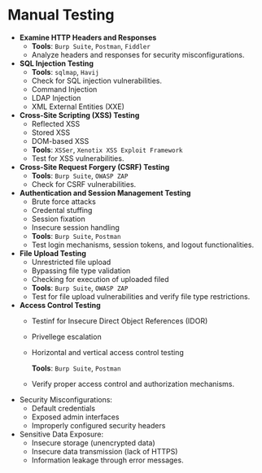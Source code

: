 # Manual Testing

- **Examine HTTP Headers and Responses**
    - **Tools**: `Burp Suite`, `Postman`, `Fiddler`
    - Analyze headers and responses for security misconfigurations.
- **SQL Injection Testing**
    - **Tools**: `sqlmap`, `Havij`
    - Check for SQL injection vulnerabilities.
    - Command Injection
    - LDAP Injection
    - XML External Entities (XXE)
- **Cross-Site Scripting (XSS) Testing**
    - Reflected XSS
    - Stored XSS
    - DOM-based XSS
    - **Tools**: `XSSer`, `Xenotix XSS Exploit Framework`
    - Test for XSS vulnerabilities.
- **Cross-Site Request Forgery (CSRF) Testing**
    - **Tools**: `Burp Suite`, `OWASP ZAP`
    - Check for CSRF vulnerabilities.
- **Authentication and Session Management Testing**
    - Brute force attacks
    - Credental stuffing
    - Session fixation
    - Insecure session handling
    - **Tools**: `Burp Suite`, `Postman`
    - Test login mechanisms, session tokens, and logout functionalities.
- **File Upload Testing**
    - Unrestricted file upload
    - Bypassing file type validation
    - Checking for execution of uploaded filed
    - **Tools**: `Burp Suite`, `OWASP ZAP`
    - Test for file upload vulnerabilities and verify file type restrictions.
- **Access Control Testing**
    - Testinf for Insecure Direct Object References (IDOR)
    - Privellege escalation
    - Horizontal and vertical access control testing
        
        **Tools**: `Burp Suite`, `Postman`
        
    - Verify proper access control and authorization mechanisms.
- Security Misconfigurations:
    - Default credentials
    - Exposed admin interfaces
    - Improperly configured security headers
- Sensitive Data Exposure:
    - Insecure storage (unencrypted data)
    - Insecure data transmission (lack of HTTPS)
    - Information leakage through error messages.